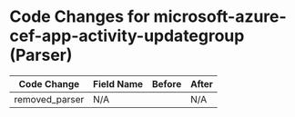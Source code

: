 # Code Changes for microsoft-azure-cef-app-activity-updategroup (Parser)

| Code Change | Field Name | Before | After |
|-------------|------------|--------|-------|
| removed_parser | N/A |  | N/A |